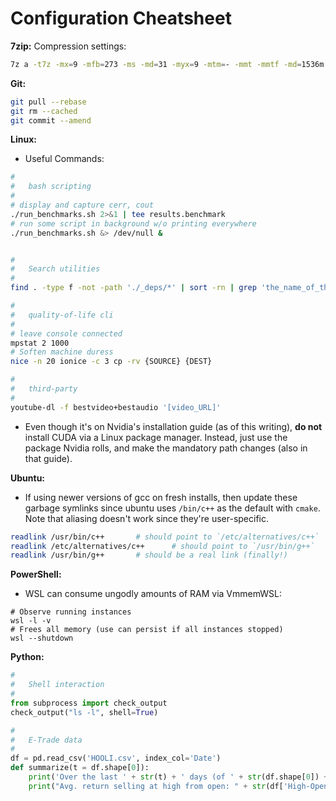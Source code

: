 # Configuration Cheatsheet
__7zip:__ Compression settings:
```bash
7z a -t7z -mx=9 -mfb=273 -ms -md=31 -myx=9 -mtm=- -mmt -mmtf -md=1536m -mmf=bt3 -mmc=10000 -mpb=0 -mlc=0
```

__Git:__
```bash
git pull --rebase
git rm --cached
git commit --amend
```

__Linux:__
* Useful Commands:
```bash
#
#   bash scripting
#
# display and capture cerr, cout
./run_benchmarks.sh 2>&1 | tee results.benchmark    
# run some script in background w/o printing everywhere
./run_benchmarks.sh &> /dev/null &      


#
#   Search utilities
#
find . -type f -not -path './_deps/*' | sort -rn | grep 'the_name_of_the_file_i_want'

#
#   quality-of-life cli
#
# leave console connected
mpstat 2 1000   
# Soften machine duress
nice -n 20 ionice -c 3 cp -rv {SOURCE} {DEST}   

#
#   third-party
#
youtube-dl -f bestvideo+bestaudio '[video_URL]'
```
* Even though it's on Nvidia's installation guide (as of this writing), __do not__ 
install CUDA via a Linux package manager. Instead, just use the package Nvidia rolls,
and make the mandatory path changes (also in that guide).

__Ubuntu:__
* If using newer versions of gcc on fresh installs, then update these garbage
symlinks since ubuntu uses `/bin/c++` as the default with `cmake`. Note that 
aliasing doesn't work since they're user-specific.
```bash
readlink /usr/bin/c++       # should point to `/etc/alternatives/c++`
readlink /etc/alternatives/c++      # should point to `/usr/bin/g++`
readlink /usr/bin/g++       # should be a real link (finally!)
```

__PowerShell:__
* WSL can consume ungodly amounts of RAM via VmmemWSL:
```pwsh
# Observe running instances
wsl -l -v
# Frees all memory (use can persist if all instances stopped)
wsl --shutdown
```


__Python:__
```python
#
#   Shell interaction
#
from subprocess import check_output
check_output("ls -l", shell=True)

#
#   E-Trade data
#
df = pd.read_csv('HOOLI.csv', index_col='Date')
def summarize(t = df.shape[0]):
    print('Over the last ' + str(t) + ' days (of ' + str(df.shape[0]) + ')')
    print("Avg. return selling at high from open: " + str(df['High-Open'][-t:].mean()) + "\nAverage Spread: " + str(df['Spread'][-t:].mean()))
```
